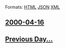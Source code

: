 
Formats: [HTML](2000/04/16/index.html)  [JSON](2000/04/16/index.json)  [XML](2000/04/16/index.xml)  

## [2000-04-16](/news/2000/04/16/index.md)

## [Previous Day...](/news/2000/04/15/index.md)

